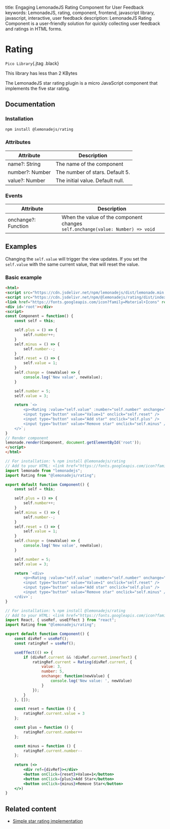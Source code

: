 title: Engaging LemonadeJS Rating Component for User Feedback
keywords: LemonadeJS, rating, component, frontend, javascript library, javascript, interactive, user feedback
description: LemonadeJS Rating Component is a user-friendly solution for quickly collecting user feedback and ratings in HTML forms.

Rating
======
`Pico Library`{.jtag .black}

This library has less than 2 KBytes  
  
The LemonadeJS star rating plugin is a micro JavaScript component that implements the five star rating.  

Documentation
-------------

### Installation

```bash
npm install @lemonadejs/rating
```

### Attributes

| Attribute | Description |
| --- | --- |
| name?: String | The name of the component |
| number?: Number | The number of stars. Default 5. |
| value?: Number | The initial value. Default null. |

### Events

| Attribute | Description |
| --- | --- |
| onchange?: Function | When the value of the component changes  <br>`self.onchange(value: Number) => void` |



Examples
--------

Changing the `self.value` will trigger the view updates. If you set the `self.value` with the same current value, that will reset the value.  
  
### Basic example

```html
<html>
<script src="https://cdn.jsdelivr.net/npm/lemonadejs/dist/lemonade.min.js"></script>
<script src="https://cdn.jsdelivr.net/npm/@lemonadejs/rating/dist/index.min.js"></script>
<link href="https://fonts.googleapis.com/icon?family=Material+Icons" rel="stylesheet">
<div id='root'></div>
<script>
const Component = function() {
    const self = this;

    self.plus = () => {
        self.number++;
    }
    self.minus = () => {
        self.number--;
    }
    self.reset = () => {
        self.value = 1;
    }
    self.change = (newValue) => {
        console.log('New value', newValue);
    }

    self.number = 5;
    self.value = 3;

    return `<>
        <p><Rating :value="self.value" :number="self.number" onchange="self.change" /></p>
        <input type="button" value="Value=1" onclick="self.reset" />
        <input type="button" value="Add star" onclick="self.plus" />
        <input type="button" value="Remove star" onclick="self.minus" />
    </>`;
}
// Render component
lemonade.render(Component, document.getElementById('root'));
</script>
</html>
```
```javascript
// For installation: % npm install @lemonadejs/rating
// Add to your HTML: <link href="https://fonts.googleapis.com/icon?family=Material+Icons" rel="stylesheet">
import lemonade from "lemonadejs";
import Rating from "@lemonadejs/rating";

export default function Component() {
    const self = this;

    self.plus = () => {
        self.number++;
    }
    self.minus = () => {
        self.number--;
    }
    self.reset = () => {
        self.value = 1;
    }
    self.change = (newValue) => {
        console.log('New value', newValue);
    }

    self.number = 5;
    self.value = 3;

    return `<div>
        <p><Rating :value="self.value" :number="self.number" onchange="self.change" /></p>
        <input type="button" value="Value=1" onclick="self.reset" />
        <input type="button" value="Add star" onclick="self.plus" />
        <input type="button" value="Remove star" onclick="self.minus" />
    </div>`;
}
```
```jsx
// For installation: % npm install @lemonadejs/rating
// Add to your HTML: <link href="https://fonts.googleapis.com/icon?family=Material+Icons" rel="stylesheet">
import React, { useRef, useEffect } from "react";
import Rating from "@lemonadejs/rating";

export default function Component() {
    const divRef = useRef();
    const ratingRef = useRef();

    useEffect(() => {
        if (divRef.current && !divRef.current.innerText) {
            ratingRef.current = Rating(divRef.current, {
                value: 3,
                number: 5,
                onchange: function(newValue) {
                    console.log('New value: ', newValue)
                }
            });
        }
    }, []);

    const reset = function () {
        ratingRef.current.value = 3
    };

    const plus = function () {
        ratingRef.current.number++
    };

    const minus = function () {
        ratingRef.current.number--
    };
    
    return (<>
        <div ref={divRef}></div>
        <button onClick={reset}>Value=1</button>
        <button onClick={plus}>Add Star</button>
        <button onClick={minus}>Remove Star</button>
    </>)
}
```

Related content
---------------

*   [Simple star rating implementation](/examples/rating)
